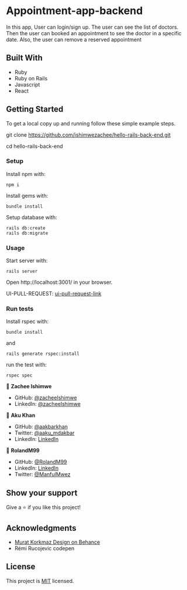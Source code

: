 # Appointment-app-backend
In this app, User can login/sign up. The user can see the list of doctors.
Then the user can booked an appointment to see the doctor in a specific date.
Also, the user can remove a reserved appointment

## Built With

- Ruby
- Ruby on Rails
- Javascript
- React
## Getting Started

To get a local copy up and running follow these simple example steps.

git clone https://github.com/ishimwezachee/hello-rails-back-end.git

cd hello-rails-back-end

### Setup

Install npm with:

```
npm i
```
Install gems with:

```
bundle install
```
Setup database with:

```
rails db:create
rails db:migrate
```
### Usage

Start server with:

```
rails server
```

Open http://localhost:3001/ in your browser.

UI-PULL-REQUEST: [ui-pull-request-link](https://github.com/ishimwezachee/hello-react-front-end/pull/1)

### Run tests

Install rspec with:

```
bundle install
```

and

```
rails generate rspec:install
```

run the test with:

```
rspec spec
```

👤 **Zachee Ishimwe**

- GitHub: [@zacheeIshimwe](https://github.com/ishimwezachee)
- LinkedIn: [@zacheeIshimwe](https://www.linkedin.com/in/zachee-ishimwe-ab952a119/)

👤 **Aku Khan**

- GitHub: [@aakbarkhan](https://github.com/aakbarkhan)
- Twitter: [@aaku_mdakbar](https://twitter.com/aaku_mdakbar)
- LinkedIn: [LinkedIn](https://www.linkedin.com/in/akuu-khan/)

👤 **RolandM99**

- GitHub: [@RolandM99](https://github.com/RolandM99)
- LinkedIn: [LinkedIn](https://www.linkedin.com/in/roland-mweze/)
- Twitter: [@ManfulMwez](https://twitter.com/ManfulMwez)

## Show your support

Give a ⭐️ if you like this project!

## Acknowledgments 
- [Murat Korkmaz Design on Behance](https://www.behance.net/gallery/26425031/Vespa-Responsive-Redesign)
- Rémi Rucojevic codepen


## License

This project is [MIT](./MIT.md) licensed.



